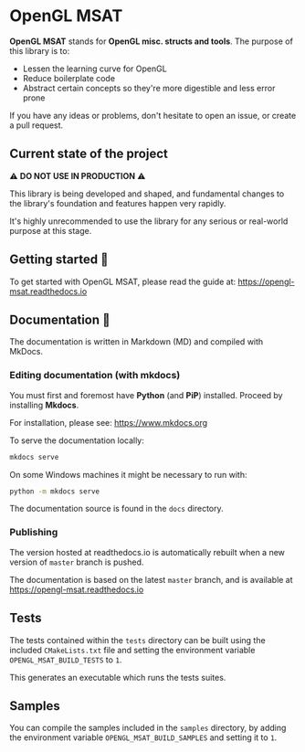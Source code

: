 # OpenGL MSAT

**OpenGL MSAT** stands for **OpenGL misc. structs and tools**. The purpose of this library is to:

- Lessen the learning curve for OpenGL
- Reduce boilerplate code
- Abstract certain concepts so they're more digestible and less error prone

If you have any ideas or problems, don't hesitate to open an issue, or create a pull request.

## Current state of the project

:warning: **DO NOT USE IN PRODUCTION** :warning:

This library is being developed and shaped, and fundamental changes to the library's
foundation and features happen very rapidly.

It's highly unrecommended to use the library for any serious or real-world
purpose at this stage.

## Getting started :rocket:

To get started with OpenGL MSAT, please read the guide at: https://opengl-msat.readthedocs.io

## Documentation :blue_book:
The documentation is written in Markdown (MD) and compiled with MkDocs.

### Editing documentation (with mkdocs)
You must first and foremost have **Python** (and **PiP**) installed.
Proceed by installing **Mkdocs**.

For installation, please see: https://www.mkdocs.org

To serve the documentation locally:

````bash
mkdocs serve
````

On some Windows machines it might be necessary to run with:

````bash
python -m mkdocs serve
````

The documentation source is found in the ``docs`` directory.

### Publishing
The version hosted at readthedocs.io is automatically rebuilt when a new
version of ``master`` branch is pushed.

The documentation is based on the latest ``master`` branch, and is available
at https://opengl-msat.readthedocs.io

## Tests

The tests contained within the ``tests`` directory can be built using the
included ``CMakeLists.txt`` file and setting the environment variable
``OPENGL_MSAT_BUILD_TESTS`` to ``1``.

This generates an executable which runs the tests suites.

## Samples

You can compile the samples included in the ``samples`` directory, by adding
the environment variable ``OPENGL_MSAT_BUILD_SAMPLES`` and setting it to ``1``.
